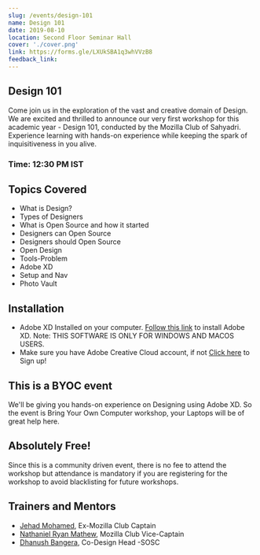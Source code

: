 ```yaml
---
slug: /events/design-101
name: Design 101
date: 2019-08-10
location: Second Floor Seminar Hall
cover: './cover.png'
link: https://forms.gle/LXUkSBA1q3whVVzB8
feedback_link: 
---
```

## Design 101
Come join us in the exploration of the vast and creative domain of Design. We are excited and thrilled to announce our very first workshop for this academic year - Design 101, conducted by the Mozilla Club of Sahyadri. Experience learning with hands-on experience while keeping the spark of inquisitiveness in you alive.
### Time: 12:30 PM IST

## Topics Covered
- What is Design?
- Types of Designers
- What is Open Source and how it started
- Designers can Open Source
- Designers should Open Source
- Open Design
- Tools-Problem
- Adobe XD
- Setup and Nav
- Photo Vault

## Installation
- Adobe XD Installed on your computer. [Follow this link](https://www.adobe.com/in/products/xd.html) to install Adobe XD. Note: THIS SOFTWARE IS ONLY FOR WINDOWS AND MACOS USERS.
- Make sure you have Adobe Creative Cloud account, if not [Click here](https://adobe.ly/2YZ2pSl) to Sign up!

## This is a BYOC event
We'll be giving you hands-on experience on Designing using Adobe XD. So the event is Bring Your Own Computer workshop, your Laptops will be of great help here.

## Absolutely Free!
Since this is a community driven event, there is no fee to attend the workshop but attendance is mandatory if you are registering for the workshop to avoid blacklisting for future workshops.

## Trainers and Mentors
- [Jehad Mohamed](https://github.com/imhighoncoffee), Ex-Mozilla Club Captain
- [Nathaniel Ryan Mathew](https://github.com/nathanielmathew), Mozilla Club Vice-Captain
- [Dhanush Bangera](https://github.com/Dhanush-Bangera), Co-Design Head -SOSC
